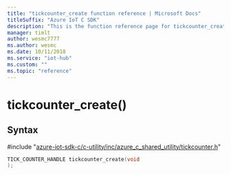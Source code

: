 ```yaml
---                             
title: "tickcounter_create function reference | Microsoft Docs" 
titleSuffix: "Azure IoT C SDK"            
description: "This is the function reference page for tickcounter_create() in the Azure IoT C SDK. This SDK is used with Azure IoT Hub and Azure IoT Hub Device Provisioning Service"            
manager: timlt                 
author: wesmc7777              
ms.author: wesmc               
ms.date: 10/11/2018                    
ms.service: "iot-hub"             
ms.custom: ""                
ms.topic: "reference"        
---                            
```


# tickcounter_create()

## Syntax

\#include "[azure-iot-sdk-c/c-utility/inc/azure_c_shared_utility/tickcounter.h](../tickcounter-h.md)"  
```C
TICK_COUNTER_HANDLE tickcounter_create(void
);
```

